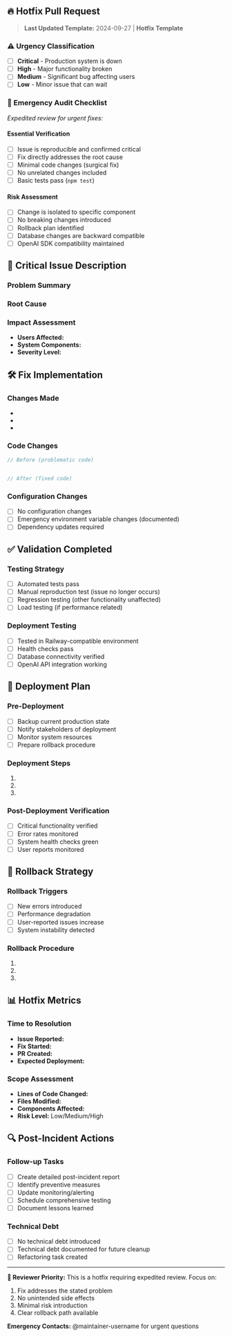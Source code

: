## 🔥 Hotfix Pull Request

> **Last Updated Template:** 2024-09-27 | **Hotfix Template**

### ⚠️ Urgency Classification
- [ ] **Critical** - Production system is down
- [ ] **High** - Major functionality broken  
- [ ] **Medium** - Significant bug affecting users
- [ ] **Low** - Minor issue that can wait

### 🚨 Emergency Audit Checklist
*Expedited review for urgent fixes:*

#### Essential Verification
- [ ] Issue is reproducible and confirmed critical
- [ ] Fix directly addresses the root cause
- [ ] Minimal code changes (surgical fix)
- [ ] No unrelated changes included
- [ ] Basic tests pass (`npm test`)

#### Risk Assessment
- [ ] Change is isolated to specific component
- [ ] No breaking changes introduced
- [ ] Rollback plan identified
- [ ] Database changes are backward compatible
- [ ] OpenAI SDK compatibility maintained

## 🐛 Critical Issue Description

### Problem Summary
<!-- Clearly describe the critical issue being fixed -->


### Root Cause
<!-- What specifically caused this issue? -->


### Impact Assessment
<!-- Who/what is affected and how severely? -->
- **Users Affected:** 
- **System Components:** 
- **Severity Level:** 

## 🛠️ Fix Implementation

### Changes Made
<!-- List the specific changes made -->
- 
- 
- 

### Code Changes
```typescript
// Before (problematic code)


// After (fixed code)

```

### Configuration Changes
- [ ] No configuration changes
- [ ] Emergency environment variable changes (documented)
- [ ] Dependency updates required

## ✅ Validation Completed

### Testing Strategy
- [ ] Automated tests pass
- [ ] Manual reproduction test (issue no longer occurs)
- [ ] Regression testing (other functionality unaffected)
- [ ] Load testing (if performance related)

### Deployment Testing
- [ ] Tested in Railway-compatible environment
- [ ] Health checks pass
- [ ] Database connectivity verified
- [ ] OpenAI API integration working

## 🚀 Deployment Plan

### Pre-Deployment
- [ ] Backup current production state
- [ ] Notify stakeholders of deployment
- [ ] Monitor system resources
- [ ] Prepare rollback procedure

### Deployment Steps
1. 
2. 
3. 

### Post-Deployment Verification
- [ ] Critical functionality verified
- [ ] Error rates monitored
- [ ] System health checks green
- [ ] User reports monitored

## 🔄 Rollback Strategy

### Rollback Triggers
- [ ] New errors introduced
- [ ] Performance degradation
- [ ] User-reported issues increase
- [ ] System instability detected

### Rollback Procedure
1. 
2. 
3. 

## 📊 Hotfix Metrics

### Time to Resolution
- **Issue Reported:** 
- **Fix Started:** 
- **PR Created:** 
- **Expected Deployment:** 

### Scope Assessment
- **Lines of Code Changed:** 
- **Files Modified:** 
- **Components Affected:** 
- **Risk Level:** Low/Medium/High

## 🔍 Post-Incident Actions

### Follow-up Tasks
- [ ] Create detailed post-incident report
- [ ] Identify preventive measures
- [ ] Update monitoring/alerting
- [ ] Schedule comprehensive testing
- [ ] Document lessons learned

### Technical Debt
- [ ] No technical debt introduced
- [ ] Technical debt documented for future cleanup
- [ ] Refactoring task created

---

**🚨 Reviewer Priority:** This is a hotfix requiring expedited review. Focus on:
1. Fix addresses the stated problem
2. No unintended side effects
3. Minimal risk introduction
4. Clear rollback path available

**Emergency Contacts:** @maintainer-username for urgent questions
